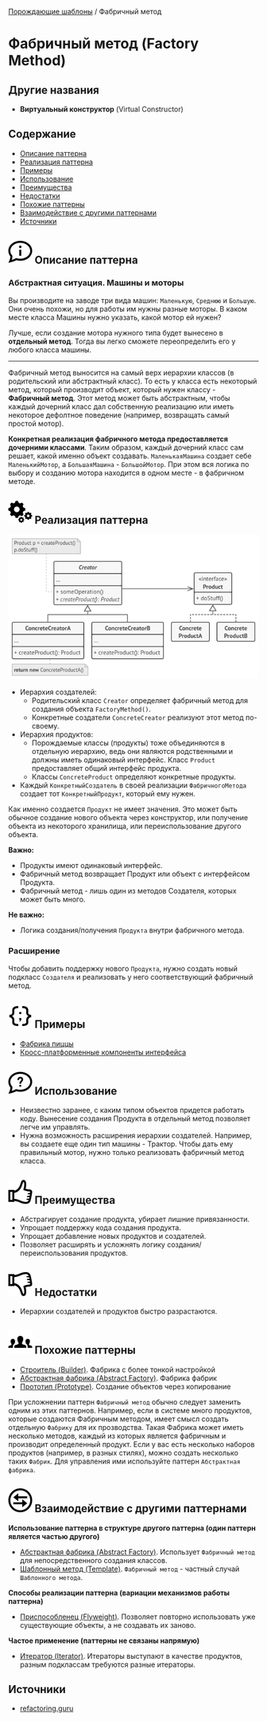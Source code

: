 [Порождающие шаблоны](../#readme) / Фабричный метод



# Фабричный метод (Factory Method)



## Другие названия

* **Виртуальный конструктор** (Virtual Constructor)



## Содержание

* [Описание паттерна](#-описание-паттерна)
* [Реализация паттерна](#-реализация-паттерна)
* [Примеры](#-примеры)
* [Использование](#-использование)
* [Преимущества](#-преимущества)
* [Недостатки](#-недостатки)
* [Похожие паттерны](#-похожие-паттерны)
* [Взаимодействие с другими паттернами](#-взаимодействие-с-другими-паттернами)
* [Источники](#источники)



## ![](../../ui/info.svg) Описание паттерна


### Абстрактная ситуация. Машины и моторы

Вы производите на заводе три вида машин: `Маленькую`, `Среднюю` и `Большую`. Они очень похожи, но для работы им нужны разные моторы. В каком месте класса Машины нужно указать, какой мотор ей нужен?

Лучше, если создание мотора нужного типа будет вынесено в **отдельный метод**. Тогда вы легко сможете переопределить его у любого класса машины.

***


Фабричный метод выносится на самый верх иерархии классов (в родительский или абстрактный класс). То есть у класса есть некоторый метод, который производит объект, который нужен классу - **Фабричный метод**. Этот метод может быть абстрактным, чтобы каждый дочерний класс дал собственную реализацию или иметь некоторое дефолтное поведение (например, возвращать самый простой мотор).

**Конкретная реализация фабричного метода предоставляется дочерними классами**. Таким образом, каждый дочерний класс сам решает, какой именно объект создавать. `МаленькаяМашина` создает себе `МаленькийМотор`, а `БольшаяМашина` - `БольшойМотор`. При этом вся логика по выбору и созданию мотора находится в одном месте - в фабричном методе.



## ![](../../ui/gear.svg) Реализация паттерна

![Схема паттерна Фабричный метод](./scheme/scheme.png)


* Иерархия создателей:
  * Родительский класс `Creator` определяет фабричный метод для создания объекта `FactoryMethod()`.
  * Конкретные создатели `ConcreteCreator` реализуют этот метод по-своему.
* Иерархия продуктов:
  * Порождаемые классы (продукты) тоже объединяются в отдельную иерархию, ведь они являются родственными и должны иметь одинаковый интерфейс. Класс `Product` предоставляет общий интерфейс продукта.
  * Классы `ConcreteProduct` определяют конкретные продукты.
* Каждый `КонкретныйСоздатель` в своей реализации `ФабричногоМетода` создает тот `КонкретныйПродукт`, который ему нужен.


Как именно создается `Продукт` не имеет значения. Это может быть обычное создание нового объекта через конструктор, или получение объекта из некоторого хранилища, или переиспользование другого объекта.


**Важно:**

* Продукты имеют одинаковый интерфейс.
* Фабричный метод возвращает Продукт или объект с интерфейсом Продукта.
* Фабричный метод - лишь один из методов Создателя, которых может быть много.

**Не важно:**

* Логика создания/получения `Продукта` внутри фабричного метода.



### Расширение

Чтобы добавить поддержку нового `Продукта`, нужно создать новый подкласс `Создателя` и реализовать у него соответствующий фабричный метод.



## ![](../../ui/code.svg) Примеры

* [Фабрика пиццы](./pizza#readme)
* [Кросс-платформенные компоненты интерфейса](./dialog#readme)



## ![](../../ui/question.svg) Использование

* Неизвестно заранее, с каким типом объектов придется работать коду. Вынесение создания Продукта в отдельный метод позволяет легче им управлять.
* Нужна возможность расширения иерархии создателей. Например, вы создаете еще один тип машины - Трактор. Чтобы дать ему правильный мотор, нужно только реализовать фабричный метод класса.



## ![](../../ui/good.svg) Преимущества

* Абстрагирует создание продукта, убирает лишние привязанности.
* Упрощает поддержку кода создания продукта.
* Упрощает добавление новых продуктов и создателей.
* Позволяет расширять и усложнять логику создания/переиспользования продуктов.



## ![](../../ui/bad.svg) Недостатки

* Иерархии создателей и продуктов быстро разрастаются.



## ![](../../ui/twins.svg) Похожие паттерны

* [Строитель (Builder)](../builder#readme). Фабрика с более тонкой настройкой
* [Абстрактная фабрика (Abstract Factory)](../abstractFactory#readme). Фабрика фабрик
* [Прототип (Prototype)](../prototype#readme). Создание объектов через копирование


При усложнении паттерн `Фабричный метод` обычно следует заменить одним из этих паттернов. Например, если в системе много продуктов, которые создаются Фабричным методом, имеет смысл создать отдельную `Фабрику` для их прозводства. Такая Фабрика может иметь несколько методов, каждый из которых является фабричным и производит определенный продукт. Если у вас есть несколько наборов продуктов (например, в разных стилях), можно создать несколько таких `Фабрик`. Для управления ими используйте паттерн `Абстрактная фабрика`.



## ![](../../ui/interaction.svg) Взаимодействие с другими паттернами


**Использование паттерна в структуре другого паттерна (один паттерн является частью другого)**

* [Абстрактная фабрика (Abstract Factory)](../abstractFactory#readme). Использует `Фабричный метод` для непосредственного создания классов.
* [Шаблонный метод (Template)](../../behavioral/template#readme). `Фабричный метод` - частный случай `Шаблонного метода`.


**Способы реализации паттерна (вариации механизмов работы паттерна)**

* [Приспособленец (Flyweight)](../../structural/flyweight#readme). Позволяет повторно использовать уже существующие объекты, а не создавать их заново.


**Частое применение (паттерны не связаны напрямую)**

* [Итератор (Iterator)](../../behavioral/iterator#readme). Итераторы выступают в качестве продуктов, разным подклассам требуются разные итераторы.



## Источники

* [refactoring.guru](https://refactoring.guru/ru/design-patterns/factory-method)
